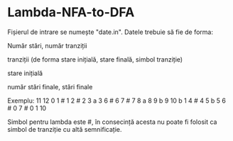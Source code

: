# Lambda-NFA-to-DFA

Fișierul de intrare se numește "date.in". Datele trebuie să fie de forma:

Număr stări, număr tranziții

tranziții (de forma stare inițială, stare finală, simbol tranziție)

stare inițială

număr stări finale, stări finale

Exemplu:
11 12
0 1 #
1 2 #
2 3 a
3 6 #
6 7 #
7 8 a
8 9 b
9 10 b
1 4 #
4 5 b
5 6 #
0 7 #
0
1 10

Simbol pentru lambda este #, în consecință acesta nu poate fi folosit ca simbol de tranziție cu altă semnificație.
